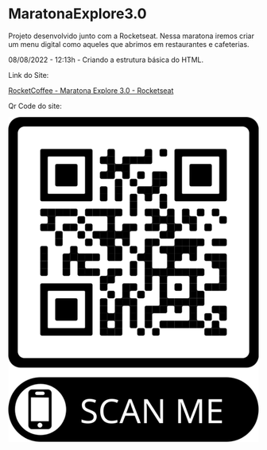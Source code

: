 # MaratonaExplore3.0

Projeto desenvolvido junto com a Rocketseat. Nessa maratona iremos criar um menu digital como aqueles que abrimos em restaurantes e cafeterias.

08/08/2022 - 12:13h - Criando a estrutura básica do HTML.

Link do Site:

[RocketCoffee - Maratona Explore 3.0 - Rocketseat](https://fascinating-kelpie-72ee07.netlify.app/)

Qr Code do site:

![](frame.svg)